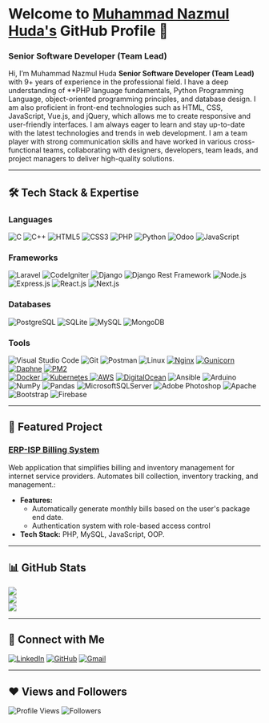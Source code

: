 # Welcome to [Muhammad Nazmul Huda's](https://csenazbd.com/) GitHub Profile 👋

### Senior Software Developer (Team Lead)

Hi, I’m Muhammad Nazmul Huda **Senior Software Developer (Team Lead)** with 9+ years of experience in the professional field. I have a deep understanding of **PHP language fundamentals, Python Programming Language, object-oriented programming principles, and database design. I am also proficient in front-end technologies such as HTML, CSS, JavaScript, Vue.js, and jQuery, which allows me to create responsive and user-friendly interfaces. I am always eager to learn and stay up-to-date with the latest technologies and trends in web development. I am a team player with strong communication skills and have worked in various cross-functional teams, collaborating with designers, developers, team leads, and project managers to deliver high-quality solutions.

---

## 🛠 Tech Stack & Expertise

### Languages  
![C](https://img.shields.io/badge/c-%2300599C.svg?style=for-the-badge&logo=c&logoColor=white) ![C++](https://img.shields.io/badge/c++-%2300599C.svg?style=for-the-badge&logo=c%2B%2B&logoColor=white) ![HTML5](https://img.shields.io/badge/html5-%23E34F26.svg?style=for-the-badge&logo=html5&logoColor=white) ![CSS3](https://img.shields.io/badge/css3-%231572B6.svg?style=for-the-badge&logo=css3&logoColor=white) ![PHP](https://img.shields.io/badge/PHP-CB3837?style=for-the-badge&logo=PHP&logoColor=white) ![Python](https://img.shields.io/badge/Python-FFD43B?style=for-the-badge&logo=python&logoColor=blue) ![Odoo](https://img.shields.io/badge/Odoo-714b67?style=for-the-badge&logo=odoo&logoColor=pink) ![JavaScript](https://img.shields.io/badge/JavaScript-F7DF1E?style=for-the-badge&logo=javascript&logoColor=black)

### Frameworks  
![Laravel](https://img.shields.io/badge/Laravel-CB3837?style=for-the-badge&logo=laravel&logoColor=white) ![CodeIgniter](https://img.shields.io/badge/CodeIgniter-CB3837?style=for-the-badge&logo=codeIgniter&logoColor=white) ![Django](https://img.shields.io/badge/Django-092E20?style=for-the-badge&logo=django&logoColor=green) ![Django Rest Framework](https://img.shields.io/badge/Django%20Rest%20Framework-ff1709?style=for-the-badge&logo=django&logoColor=white) ![Node.js](https://img.shields.io/badge/Node.js-339933?style=for-the-badge&logo=nodedotjs&logoColor=white) ![Express.js](https://img.shields.io/badge/Express.js-000000?style=for-the-badge&logo=express&logoColor=white) ![React.js](https://img.shields.io/badge/React-20232A?style=for-the-badge&logo=react&logoColor=61DAFB) ![Next.js](https://img.shields.io/badge/Next.js-000000?style=for-the-badge&logo=nextdotjs&logoColor=white)  

### Databases  
![PostgreSQL](https://img.shields.io/badge/PostgreSQL-316192?style=for-the-badge&logo=postgresql&logoColor=white) ![SQLite](https://img.shields.io/badge/SQLite-07405E?style=for-the-badge&logo=sqlite&logoColor=white) ![MySQL](https://img.shields.io/badge/MySQL-4479A1?style=for-the-badge&logo=mysql&logoColor=white) ![MongoDB](https://img.shields.io/badge/MongoDB-4EA94B?style=for-the-badge&logo=mongodb&logoColor=white)  

### Tools  
![Visual Studio Code](https://img.shields.io/badge/VS%20Code-0078D4?style=for-the-badge&logo=visual%20studio%20code&logoColor=white) ![Git](https://img.shields.io/badge/Git-F05032?style=for-the-badge&logo=git&logoColor=white) ![Postman](https://img.shields.io/badge/Postman-FF6C37?style=for-the-badge&logo=postman&logoColor=white) ![Linux](https://img.shields.io/badge/Linux-ffef00?style=for-the-badge&logo=linux&logoColor=black) [![Nginx](https://img.shields.io/badge/Nginx-009639?style=for-the-badge&logo=nginx&logoColor=white)](https://www.nginx.com/) [![Gunicorn](https://img.shields.io/badge/Gunicorn-499848?style=for-the-badge&logo=gunicorn&logoColor=white)](https://gunicorn.org/) [![Daphne](https://img.shields.io/badge/Daphne-292A2F?style=for-the-badge&logo=daphne&logoColor=white)](https://github.com/django/daphne) [![PM2](https://img.shields.io/badge/PM2-2B037A?style=for-the-badge&logo=pm2&logoColor=white)](https://pm2.keymetrics.io/)     
[![Docker](https://img.shields.io/badge/Docker-2CA5E0?style=for-the-badge&logo=docker&logoColor=white)  ![Kubernetes](https://img.shields.io/badge/Kubernetes-326ce5?style=for-the-badge&logo=kubernetes&logoColor=white) ![AWS](https://img.shields.io/badge/AWS-232F3E?style=for-the-badge&logo=amazon-aws&logoColor=white)](https://aws.amazon.com/) [![DigitalOcean](https://img.shields.io/badge/DigitalOcean-0079FF?style=for-the-badge&logo=digitalocean&logoColor=white)](https://www.digitalocean.com/) ![Ansible](https://img.shields.io/badge/ansible-%231A1918.svg?style=for-the-badge&logo=ansible&logoColor=white) ![Arduino](https://img.shields.io/badge/-Arduino-00979D?style=for-the-badge&logo=Arduino&logoColor=white) ![NumPy](https://img.shields.io/badge/numpy-%23013243.svg?style=for-the-badge&logo=numpy&logoColor=white) ![Pandas](https://img.shields.io/badge/pandas-%23150458.svg?style=for-the-badge&logo=pandas&logoColor=white) ![MicrosoftSQLServer](https://img.shields.io/badge/Microsoft%20SQL%20Sever-CC2927?style=for-the-badge&logo=microsoft%20sql%20server&logoColor=white) ![Adobe Photoshop](https://img.shields.io/badge/adobephotoshop-%2331A8FF.svg?style=for-the-badge&logo=adobephotoshop&logoColor=white) ![Apache](https://img.shields.io/badge/apache-%23D42029.svg?style=for-the-badge&logo=apache&logoColor=white) ![Bootstrap](https://img.shields.io/badge/bootstrap-%23563D7C.svg?style=for-the-badge&logo=bootstrap&logoColor=white) ![Firebase](https://img.shields.io/badge/firebase-%23039BE5.svg?style=for-the-badge&logo=firebase)


---

## 🌟 Featured Project 

### [ERP-ISP Billing System](https://github.com/csenazbd/isp-billing-management)
Web application that simplifies billing and inventory management for internet service providers. Automates bill collection, inventory tracking, and management.:  

- **Features:**  
  - Automatically generate monthly bills based on the user's package end date.  
  - Authentication system with role-based access control  
- **Tech Stack:** PHP, MySQL, JavaScript, OOP.  

---

## 📊 GitHub Stats
![](https://github-readme-stats.vercel.app/api?username=csenazbd&theme=radical&hide_border=true&include_all_commits=true&count_private=true)<br/>
![](https://github-readme-streak-stats.herokuapp.com/?user=csenazbd&theme=radical&hide_border=true)<br/>
![](https://github-readme-stats.vercel.app/api/top-langs/?username=csenazbd&theme=radical&hide_border=true&include_all_commits=true&count_private=true&layout=compact)

---

## 💬 Connect with Me  
[![LinkedIn](https://img.shields.io/badge/LinkedIn-0077B5?style=for-the-badge&logo=linkedin&logoColor=white)](https://www.linkedin.com/in/nazmul-huda-a16982111/) [![GitHub](https://img.shields.io/badge/GitHub-100000?style=for-the-badge&logo=github&logoColor=white)](https://github.com/csenazbd) [![Gmail](https://img.shields.io/badge/Gmail-D14836?style=for-the-badge&logo=gmail&logoColor=white)](mailto:engineer.nazmul.bd@gmail.com)  

---

## ❤ Views and Followers  
![Profile Views](https://komarev.com/ghpvc/?username=csenazbd) ![Followers](https://img.shields.io/github/followers/csenazbd?label=Followers&style=social) 
